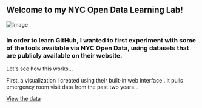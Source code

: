 ## Welcome to my NYC Open Data Learning Lab!
![Image](https://images.app.goo.gl/T6SCmfi2FF6AHeus5)

### In order to learn GitHub, I wanted to first experiment with some of the tools available via **NYC Open Data**, using datasets that are publicly available on their website. 
Let's see how this works...

First, a visualization I created using their built-in web interface...it pulls emergency room visit data from the past two years...

<script type="text/javascript" charset="UTF-8" data-locale="en" data-socrata-domain="data.cityofnewyork.us" src="https://data.cityofnewyork.us/component/visualization/v1/socrata-visualizations-loader.js"></script>
<a class="socrata-visualization-embed" data-embed-version="1" data-height="300" data-socrata-domain="data.cityofnewyork.us" data-vizcan-uid="2c4t-s5e9" data-vif="{&quot;configuration&quot;:{&quot;viewSourceDataLink&quot;:true,&quot;showDimensionLabels&quot;:true,&quot;dimensionLabelRotationAngle&quot;:30,&quot;xAxisScalingMode&quot;:&quot;pan&quot;,&quot;axisLabels&quot;:{&quot;left&quot;:&quot;# Visits&quot;,&quot;bottom&quot;:&quot;Month&quot;},&quot;showValueLabels&quot;:false,&quot;useSecondaryAxisForLines&quot;:true},&quot;series&quot;:[{&quot;color&quot;:{&quot;secondary&quot;:&quot;#a6cee3&quot;,&quot;highlight&quot;:&quot;#cccccc&quot;,&quot;palette&quot;:&quot;categorical2&quot;,&quot;primary&quot;:&quot;#a6cee3&quot;},&quot;showLegend&quot;:true,&quot;type&quot;:&quot;comboChart.column&quot;,&quot;dataSource&quot;:{&quot;measure&quot;:{&quot;aggregationFunction&quot;:&quot;sum&quot;,&quot;columnName&quot;:&quot;total_ed_visits&quot;},&quot;orderBy&quot;:{&quot;parameter&quot;:&quot;dimension&quot;,&quot;sort&quot;:&quot;asc&quot;},&quot;type&quot;:&quot;socrata.soql&quot;,&quot;datasetUid&quot;:&quot;2nwg-uqyg&quot;,&quot;dimension&quot;:{&quot;columnName&quot;:&quot;date&quot;,&quot;aggregationFunction&quot;:null},&quot;filters&quot;:[]},&quot;label&quot;:null},{&quot;color&quot;:{&quot;secondary&quot;:&quot;#5b9ec9&quot;,&quot;highlight&quot;:&quot;#cccccc&quot;,&quot;palette&quot;:&quot;categorical2&quot;,&quot;primary&quot;:&quot;#5b9ec9&quot;},&quot;type&quot;:&quot;comboChart.column&quot;,&quot;dataSource&quot;:{&quot;measure&quot;:{&quot;aggregationFunction&quot;:&quot;count&quot;},&quot;orderBy&quot;:{&quot;parameter&quot;:&quot;dimension&quot;,&quot;sort&quot;:&quot;asc&quot;},&quot;type&quot;:&quot;socrata.soql&quot;,&quot;datasetUid&quot;:&quot;2nwg-uqyg&quot;,&quot;dimension&quot;:{&quot;columnName&quot;:&quot;date&quot;,&quot;aggregationFunction&quot;:null},&quot;filters&quot;:[]},&quot;label&quot;:null},{&quot;color&quot;:{&quot;secondary&quot;:&quot;#f16666&quot;,&quot;highlight&quot;:&quot;#cccccc&quot;,&quot;palette&quot;:&quot;categorical2&quot;,&quot;primary&quot;:&quot;#f16666&quot;},&quot;showLegend&quot;:true,&quot;type&quot;:&quot;comboChart.line&quot;,&quot;dataSource&quot;:{&quot;measure&quot;:{&quot;aggregationFunction&quot;:&quot;sum&quot;,&quot;columnName&quot;:&quot;ili_pne_admissions&quot;},&quot;orderBy&quot;:{&quot;parameter&quot;:&quot;dimension&quot;,&quot;sort&quot;:&quot;asc&quot;},&quot;type&quot;:&quot;socrata.soql&quot;,&quot;datasetUid&quot;:&quot;2nwg-uqyg&quot;,&quot;dimension&quot;:{&quot;columnName&quot;:&quot;date&quot;,&quot;aggregationFunction&quot;:null},&quot;filters&quot;:[]},&quot;label&quot;:null}],&quot;format&quot;:{&quot;type&quot;:&quot;visualization_interchange_format&quot;,&quot;version&quot;:4},&quot;description&quot;:&quot;(Source:  NYC Open Data)&quot;,&quot;id&quot;:&quot;4b6e5f4a-414b-420a-aa38-31adb628845f&quot;,&quot;title&quot;:&quot;Emergency Room Visits vs Admissions in NYC, March 2020 - Present&quot;}" data-width="400" href="https://data.cityofnewyork.us/Health/Emergency-Department-Visits-and-Admissions-for-Inf/2nwg-uqyg?referrer=embed" rel="external" target="_blank">View the data</a>

